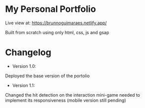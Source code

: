 # My Personal Portfolio

Live view at: https://brunnoguimaraes.netlify.app/

Built from scratch using only html, css, js and gsap

# Changelog

- Version 1.0:

Deployed the base version of the portolio

- Version 1.1:

Changed the hit detection on the interaction mini-game needed to implement its responsiveness (mobile version still pending)
